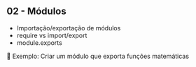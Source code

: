 ## 02 - Módulos

- Importação/exportação de módulos
- require vs import/export
- module.exports

🚀 Exemplo: Criar um módulo que exporta funções matemáticas
